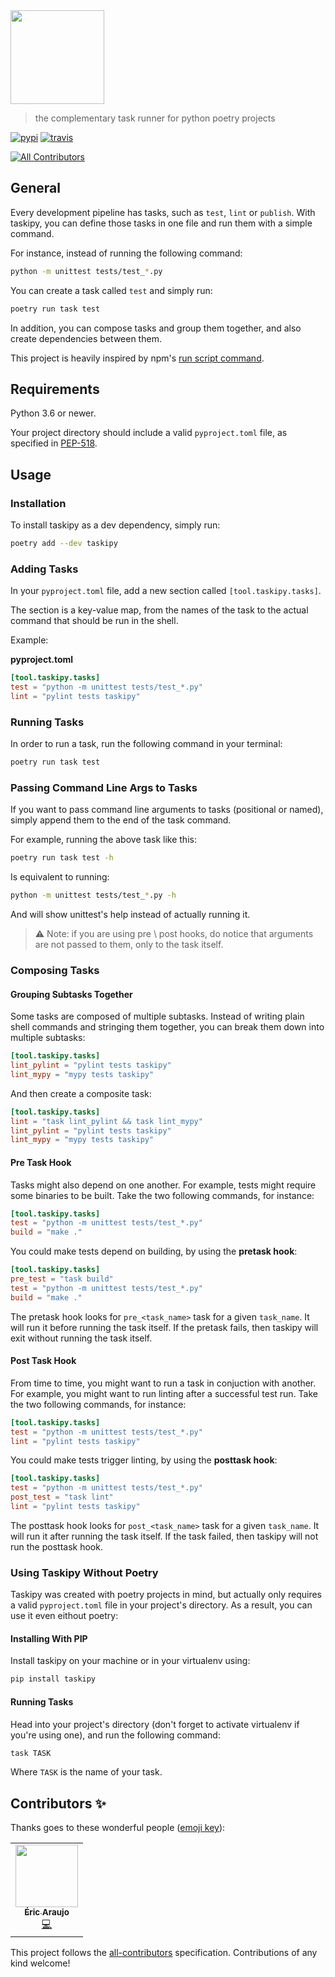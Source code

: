 <img src="./logo.svg" width="150" />

> the complementary task runner for python poetry projects

[![pypi](https://img.shields.io/pypi/v/taskipy?style=flat-square)](https://pypi.org/project/taskipy/)
[![travis](https://img.shields.io/travis/illBeRoy/taskipy?style=flat-square)](https://travis-ci.org/illBeRoy/taskipy)
<!-- ALL-CONTRIBUTORS-BADGE:START - Do not remove or modify this section -->
[![All Contributors](https://img.shields.io/badge/all_contributors-1-orange.svg?style=flat-square)](#contributors-)
<!-- ALL-CONTRIBUTORS-BADGE:END -->

## General
Every development pipeline has tasks, such as `test`, `lint` or `publish`. With taskipy, you can define those tasks in one file and run them with a simple command.

For instance, instead of running the following command:
```bash
python -m unittest tests/test_*.py
```

You can create a task called `test` and simply run:
```bash
poetry run task test
```

In addition, you can compose tasks and group them together, and also create dependencies between them.

This project is heavily inspired by npm's [run script command](https://docs.npmjs.com/cli/run-script).

## Requirements
Python 3.6 or newer.

Your project directory should include a valid `pyproject.toml` file, as specified in [PEP-518](https://www.python.org/dev/peps/pep-0518/).

## Usage
### Installation
To install taskipy as a dev dependency, simply run:
```bash
poetry add --dev taskipy
```

### Adding Tasks 
In your `pyproject.toml` file, add a new section called `[tool.taskipy.tasks]`.

The section is a key-value map, from the names of the task to the actual command that should be run in the shell.

Example:

__pyproject.toml__
```toml
[tool.taskipy.tasks]
test = "python -m unittest tests/test_*.py"
lint = "pylint tests taskipy"
```

### Running Tasks
In order to run a task, run the following command in your terminal:
```bash
poetry run task test
```

### Passing Command Line Args to Tasks
If you want to pass command line arguments to tasks (positional or named), simply append them to the end of the task command.

For example, running the above task like this:
```bash
poetry run task test -h
```

Is equivalent to running:
```bash
python -m unittest tests/test_*.py -h
```

And will show unittest's help instead of actually running it.

> ⚠️ Note: if you are using pre \ post hooks, do notice that arguments are not passed to them, only to the task itself.

### Composing Tasks
#### Grouping Subtasks Together
Some tasks are composed of multiple subtasks. Instead of writing plain shell commands and stringing them together, you can break them down into multiple subtasks:
```toml
[tool.taskipy.tasks]
lint_pylint = "pylint tests taskipy"
lint_mypy = "mypy tests taskipy"
```

And then create a composite task:
```toml
[tool.taskipy.tasks]
lint = "task lint_pylint && task lint_mypy"
lint_pylint = "pylint tests taskipy"
lint_mypy = "mypy tests taskipy"
```

#### Pre Task Hook
Tasks might also depend on one another. For example, tests might require some binaries to be built. Take the two following commands, for instance:
```toml
[tool.taskipy.tasks]
test = "python -m unittest tests/test_*.py"
build = "make ."
```

You could make tests depend on building, by using the **pretask hook**:
```toml
[tool.taskipy.tasks]
pre_test = "task build"
test = "python -m unittest tests/test_*.py"
build = "make ."
```

The pretask hook looks for `pre_<task_name>` task for a given `task_name`. It will run it before running the task itself. If the pretask fails, then taskipy will exit without running the task itself.

#### Post Task Hook
From time to time, you might want to run a task in conjuction with another. For example, you might want to run linting after a successful test run. Take the two following commands, for instance:
```toml
[tool.taskipy.tasks]
test = "python -m unittest tests/test_*.py"
lint = "pylint tests taskipy"
```

You could make tests trigger linting, by using the **posttask hook**:
```toml
[tool.taskipy.tasks]
test = "python -m unittest tests/test_*.py"
post_test = "task lint"
lint = "pylint tests taskipy"
```

The posttask hook looks for `post_<task_name>` task for a given `task_name`. It will run it after running the task itself. If the task failed, then taskipy will not run the posttask hook.

### Using Taskipy Without Poetry
Taskipy was created with poetry projects in mind, but actually only requires a valid `pyproject.toml` file in your project's directory. As a result, you can use it even eithout poetry:

#### Installing With PIP
Install taskipy on your machine or in your virtualenv using:
```bash
pip install taskipy
```

#### Running Tasks
Head into your project's directory (don't forget to activate virtualenv if you're using one), and run the following command:
```bash
task TASK
```
Where `TASK` is the name of your task.

## Contributors ✨

Thanks goes to these wonderful people ([emoji key](https://allcontributors.org/docs/en/emoji-key)):

<!-- ALL-CONTRIBUTORS-LIST:START - Do not remove or modify this section -->
<!-- prettier-ignore-start -->
<!-- markdownlint-disable -->
<table>
  <tr>
    <td align="center"><a href="https://twitter.com/merwok_"><img src="https://avatars0.githubusercontent.com/u/635179?v=4" width="100px;" alt=""/><br /><sub><b>Éric Araujo</b></sub></a><br /><a href="https://github.com/illBeRoy/taskipy/commits?author=merwok" title="Code">💻</a></td>
  </tr>
</table>

<!-- markdownlint-enable -->
<!-- prettier-ignore-end -->
<!-- ALL-CONTRIBUTORS-LIST:END -->

This project follows the [all-contributors](https://github.com/all-contributors/all-contributors) specification. Contributions of any kind welcome!
